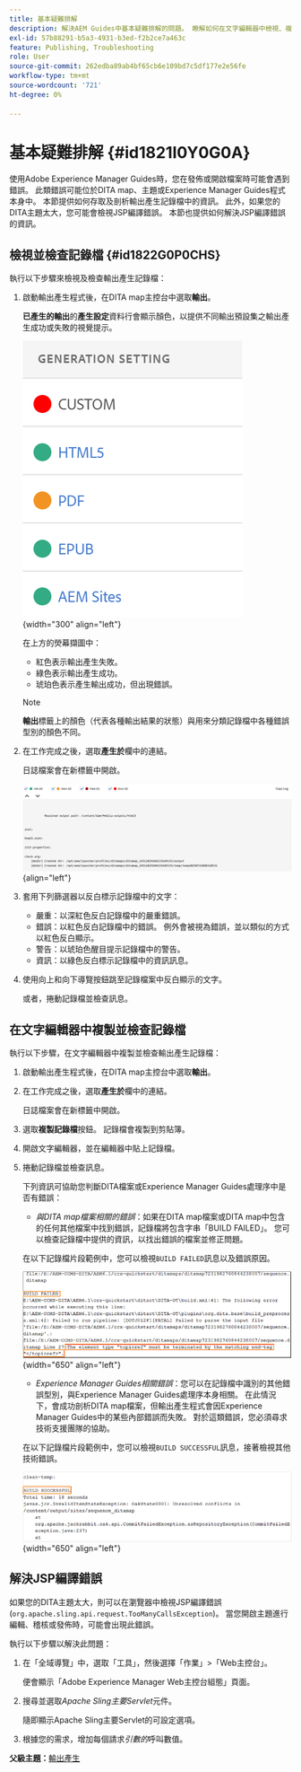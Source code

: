 ```yaml
---
title: 基本疑難排解
description: 解決AEM Guides中基本疑難排解的問題。 瞭解如何在文字編輯器中檢視、複製和檢查記錄檔，以及解決JSP編譯錯誤。
exl-id: 57b88291-b5a3-4931-b3ed-f2b2ce7a463c
feature: Publishing, Troubleshooting
role: User
source-git-commit: 262edba89ab4bf65cb6e109bd7c5df177e2e56fe
workflow-type: tm+mt
source-wordcount: '721'
ht-degree: 0%

---
```


# 基本疑難排解 {#id1821I0Y0G0A}

使用Adobe Experience Manager Guides時，您在發佈或開啟檔案時可能會遇到錯誤。 此類錯誤可能位於DITA map、主題或Experience Manager Guides程式本身中。 本節提供如何存取及剖析輸出產生記錄檔中的資訊。 此外，如果您的DITA主題太大，您可能會檢視JSP編譯錯誤。 本節也提供如何解決JSP編譯錯誤的資訊。

## 檢視並檢查記錄檔 {#id1822G0P0CHS}

執行以下步驟來檢視及檢查輸出產生記錄檔：

1. 啟動輸出產生程式後，在DITA map主控台中選取&#x200B;**輸出**。

   **已產生的輸出**&#x200B;的&#x200B;**產生設定**&#x200B;資料行會顯示顏色，以提供不同輸出預設集之輸出產生成功或失敗的視覺提示。

   ![](images/output-general-settings-new.png){width="300" align="left"}

   在上方的熒幕擷圖中：

   - 紅色表示輸出產生失敗。
   - 綠色表示輸出產生成功。
   - 琥珀色表示產生輸出成功，但出現錯誤。

   >[!NOTE]
   >
   > **輸出**&#x200B;標籤上的顏色（代表各種輸出結果的狀態）與用來分類記錄檔中各種錯誤型別的顏色不同。

1. 在工作完成之後，選取&#x200B;**產生於**&#x200B;欄中的連結。

   日誌檔案會在新標籤中開啟。

   ![](images/log-file-new.png){align="left"}

1. 套用下列篩選器以反白標示記錄檔中的文字：
   - 嚴重：以深紅色反白記錄檔中的嚴重錯誤。
   - 錯誤：以紅色反白記錄檔中的錯誤。 例外會被視為錯誤，並以類似的方式以紅色反白顯示。
   - 警告：以琥珀色醒目提示記錄檔中的警告。
   - 資訊：以綠色反白標示記錄檔中的資訊訊息。

1. 使用向上和向下導覽按鈕跳至記錄檔案中反白顯示的文字。

   或者，捲動記錄檔並檢查訊息。


## 在文字編輯器中複製並檢查記錄檔

執行以下步驟，在文字編輯器中複製並檢查輸出產生記錄檔：

1. 啟動輸出產生程式後，在DITA map主控台中選取&#x200B;**輸出**。

1. 在工作完成之後，選取&#x200B;**產生於**&#x200B;欄中的連結。

   日誌檔案會在新標籤中開啟。

1. 選取&#x200B;**複製記錄檔**&#x200B;按鈕。 記錄檔會複製到剪貼簿。
1. 開啟文字編輯器，並在編輯器中貼上記錄檔。

1. 捲動記錄檔並檢查訊息。

   下列資訊可協助您判斷DITA檔案或Experience Manager Guides處理序中是否有錯誤：

   - *與DITA map檔案相關的錯誤*：如果在DITA map檔案或DITA map中包含的任何其他檔案中找到錯誤，記錄檔將包含字串「BUILD FAILED」。 您可以檢查記錄檔中提供的資訊，以找出錯誤的檔案並修正問題。

   在以下記錄檔片段範例中，您可以檢視`BUILD FAILED`訊息以及錯誤原因。

   ![](images/dita-error-in-log-file.png){width="650" align="left"}

   - *Experience Manager Guides相關錯誤*：您可以在記錄檔中識別的其他錯誤型別，與Experience Manager Guides處理序本身相關。 在此情況下，會成功剖析DITA map檔案，但輸出產生程式會因Experience Manager Guides中的某些內部錯誤而失敗。 對於這類錯誤，您必須尋求技術支援團隊的協助。

   在以下記錄檔片段範例中，您可以檢視`BUILD SUCCESSFUL`訊息，接著檢視其他技術錯誤。

   ![](images/process-error-in-log-file.png){width="650" align="left"}


## 解決JSP編譯錯誤

如果您的DITA主題太大，則可以在瀏覽器中檢視JSP編譯錯誤\(`org.apache.sling.api.request.TooManyCallsException`\)。 當您開啟主題進行編輯、稽核或發佈時，可能會出現此錯誤。

執行以下步驟以解決此問題：

1. 在「全域導覽」中，選取「工具」，然後選擇「作業」\>「Web主控台」。

   便會顯示「Adobe Experience Manager Web主控台組態」頁面。

1. 搜尋並選取&#x200B;*Apache Sling主要Servlet*&#x200B;元件。

   隨即顯示Apache Sling主要Servlet的可設定選項。

1. 根據您的需求，增加每個請求&#x200B;*引數的*&#x200B;呼叫數值。


**父級主題：**[&#x200B;輸出產生](generate-output.md)
